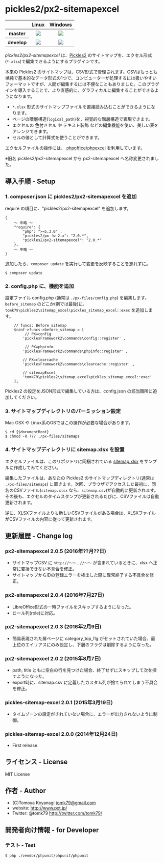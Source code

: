 pickles2/px2-sitemapexcel
=======================

<table class="def">
  <thead>
    <tr>
      <th></th>
      <th>Linux</th>
      <th>Windows</th>
    </tr>
  </thead>
  <tbody>
    <tr>
      <th>master</th>
      <td align="center">
        <a href="https://travis-ci.org/pickles2/px2-sitemapexcel"><img src="https://secure.travis-ci.org/pickles2/px2-sitemapexcel.svg?branch=master"></a>
      </td>
      <td align="center">
        <a href="https://ci.appveyor.com/project/tomk79/px2-sitemapexcel"><img src="https://ci.appveyor.com/api/projects/status/epre91g8iqfjni08/branch/master?svg=true"></a>
      </td>
    </tr>
    <tr>
      <th>develop</th>
      <td align="center">
        <a href="https://travis-ci.org/pickles2/px2-sitemapexcel"><img src="https://secure.travis-ci.org/pickles2/px2-sitemapexcel.svg?branch=develop"></a>
      </td>
      <td align="center">
        <a href="https://ci.appveyor.com/project/tomk79/px2-sitemapexcel"><img src="https://ci.appveyor.com/api/projects/status/epre91g8iqfjni08/branch/develop?svg=true"></a>
      </td>
    </tr>
  </tbody>
</table>

*pickles2/px2-sitemapexcel* は、[Pickles2](http://pickles2.pxt.jp/) のサイトマップを、エクセル形式(`*.xlsx`)で編集できるようにするプラグインです。

本来の Pickles2 のサイトマップは、CSV形式で管理されます。CSVはもっとも単純で基本的なデータ形式の1つで、コンピューターが処理するには扱いやすいフォーマットですが、人間が編集するには不便なこともありました。このプラグインを導入することで、より直感的に、グラフィカルに編集することができるようになります。

- `*.xlsx` 形式のサイトマップファイルを直接読み込むことができるようになります。
- ページの階層構造(`logical_path`)を、視覚的な階層構造で表現できます。
- エクセルの 色付きセル や テキスト装飾 などの編集機能を使い、美しい表をアレンジできます。
- セルの値として計算式を使うことができます。

エクセルファイルの操作には、 [phpoffice/phpexcel](https://github.com/PHPOffice/PHPExcel) を利用しています。

※旧名 pickles2/px2-sitemapexcel から px2-sitemapexcel へ名称変更されました。


## 導入手順 - Setup

### 1. composer.json に pickles2/px2-sitemapexcel を追加

require の項目に、"pickles2/px2-sitemapexcel" を追加します。

```
{
	〜 中略 〜
    "require": {
        "php": ">=5.3.0" ,
        "pickles2/px-fw-2.x": "2.0.*",
        "pickles2/px2-sitemapexcel": "2.0.*"
    },
	〜 中略 〜
}
```


追加したら、`composer update` を実行して変更を反映することを忘れずに。

```
$ composer update
```


### 2. config.php に、機能を追加

設定ファイル config.php (通常は `./px-files/config.php`) を編集します。
`before_sitemap` のどこか(例では最後)に、`tomk79\pickles2\sitemap_excel\pickles_sitemap_excel::exec` を追加します。

```
	// funcs: Before sitemap
	$conf->funcs->before_sitemap = [
		 // PX=config
		'picklesFramework2\commands\config::register' ,

		 // PX=phpinfo
		'picklesFramework2\commands\phpinfo::register' ,

		// PX=clearcache
		'picklesFramework2\commands\clearcache::register' ,

		// sitemapExcel
		'tomk79\pickles2\sitemap_excel\pickles_sitemap_excel::exec'
	];
```

Pickles2 の設定をJSON形式で編集している方は、config.json の該当箇所に追加してください。


### 3. サイトマップディレクトリのパーミッション設定

Mac OSX や Linux系のOSではこの操作が必要な場合があります。

```
$ cd {$documentRoot}
$ chmod -R 777 ./px-files/sitemaps
```

### 4. サイトマップディレクトリに sitemap.xlsx を設置

エクセルファイルは、このリポジトリに同梱されている [sitemap.xlsx](./tests/testData/standard/px-files/sitemaps/sitemap.xlsx) をサンプルに作成してみてください。

編集したファイルは、あなたの Pickles2 のサイトマップディレクトリ(通常は `./px-files/sitemaps`) に置きます。次回、ブラウザでアクセスした最初に、同名のCSVファイル(`sitemap.xlsx` なら、`sitemap.csv`)が自動的に更新されます。その後も、エクセルのタイムスタンプが更新されるたびに、CSVファイルは自動更新されます。

逆に、XLSXファイルよりも新しいCSVファイルがある場合は、XLSXファイルがCSVファイルの内容に従って更新されます。


## 更新履歴 - Change log

### px2-sitemapexcel 2.0.5 (2016年??月??日)

- サイトマップCSV に `http://〜〜` , `//〜〜` が含まれているときに、xlsx へ正常に変換できない不具合を修正。
- サイトマップからIDの登録エラーを検出した際に異常終了する不具合を修正。

### px2-sitemapexcel 2.0.4 (2016年7月27日)

- LibreOffice形式の一時ファイルをスキップするようになった。
- ロール列(role)に対応。

### px2-sitemapexcel 2.0.3 (2016年2月9日)

- 簡易表現された扉ページに category_top_flg がセットされていた場合、最上位のエイリアスにのみ設定し、下層のフラグは削除するようになった。

### px2-sitemapexcel 2.0.2 (2015年8月7日)

- path, title ともに空白の行を見つけた場合、終了せずにスキップして次を探すようになった。
- export時に、sitemap.csv に定義したカスタム列が捨てられてしまう不具合を修正。

### pickles-sitemap-excel 2.0.1 (2015年3月19日)

- タイムゾーンの設定がされていない場合に、エラーが出力されないように制御。

### pickles-sitemap-excel 2.0.0 (2014年12月24日)

- First release.


## ライセンス - License

MIT License


## 作者 - Author

- (C)Tomoya Koyanagi <tomk79@gmail.com>
- website: <http://www.pxt.jp/>
- Twitter: @tomk79 <http://twitter.com/tomk79/>

## 開発者向け情報 - for Developer

### テスト - Test

```
$ php ./vendor/phpunit/phpunit/phpunit
```
